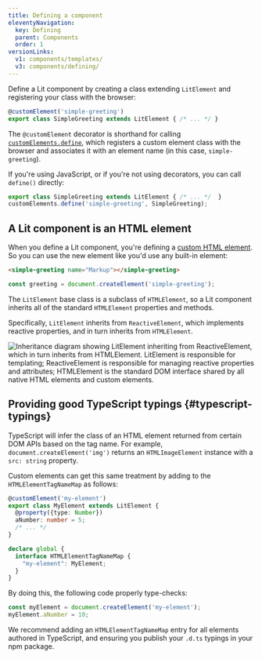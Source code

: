 ```yaml
---
title: Defining a component
eleventyNavigation:
  key: Defining
  parent: Components
  order: 1
versionLinks:
  v1: components/templates/
  v3: components/defining/
---
```


Define a Lit component by creating a class extending `LitElement` and registering your class with the browser:

```ts
@customElement('simple-greeting')
export class SimpleGreeting extends LitElement { /* ... */ }
```

The `@customElement` decorator is shorthand for calling [`customElements.define`](https://developer.mozilla.org/en-US/docs/Web/API/CustomElementRegistry/define), which registers a custom element class with the browser and associates it with an element name (in this case, `simple-greeting`).

If you're using JavaScript, or if you're not using decorators, you can call `define()` directly:

```js
export class SimpleGreeting extends LitElement { /* ... */  }
customElements.define('simple-greeting', SimpleGreeting);
```

## A Lit component is an HTML element

When you define a Lit component, you're defining a [custom HTML element](https://developer.mozilla.org/en-US/docs/Web/Web_Components/Using_custom_elements). So you can use the new element like you'd use any built-in element:

```html
<simple-greeting name="Markup"></simple-greeting>
```

```js
const greeting = document.createElement('simple-greeting');
```

The `LitElement` base class is a subclass of `HTMLElement`, so a Lit component inherits all of the standard `HTMLElement` properties and methods.

Specifically, `LitElement` inherits from `ReactiveElement`, which implements reactive properties, and in turn inherits from `HTMLElement`.

<img alt="Inheritance diagram showing LitElement inheriting from ReactiveElement, which in turn inherits from HTMLElement. LitElement is responsible for templating; ReactiveElement is responsible for managing reactive properties and attributes; HTMLElement is the standard DOM interface shared by all native HTML elements and custom elements." class="centered-image" src="/images/docs/components/lit-element-inheritance.png">

## Providing good TypeScript typings {#typescript-typings}

TypeScript will infer the class of an HTML element returned from certain DOM
APIs based on the tag name. For example, `document.createElement('img')` returns
an `HTMLImageElement` instance with a `src: string` property.

Custom elements can get this same treatment by adding to the
`HTMLElementTagNameMap` as follows:

```ts
@customElement('my-element')
export class MyElement extends LitElement {
  @property({type: Number})
  aNumber: number = 5;
  /* ... */
}

declare global {
  interface HTMLElementTagNameMap {
    "my-element": MyElement;
  }
}
```

By doing this, the following code properly type-checks:

```ts
const myElement = document.createElement('my-element');
myElement.aNumber = 10;
```

We recommend adding an `HTMLElementTagNameMap` entry for all elements authored
in TypeScript, and ensuring you publish your `.d.ts` typings in your npm
package.


